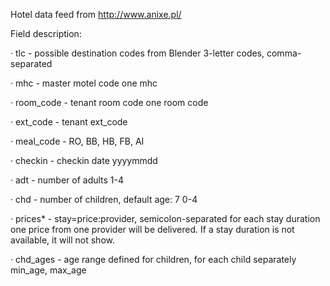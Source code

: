 Hotel data feed from http://www.anixe.pl/


Field description:
 
·         tlc - possible destination codes from Blender 3-letter codes, comma-separated

·         mhc - master motel code one mhc

·         room_code - tenant room code one room code

·         ext_code - tenant ext_code

·         meal_code - RO, BB, HB, FB, AI

·         checkin - checkin date yyyymmdd

·         adt - number of adults 1-4

·         chd - number of children, default age: 7 0-4

·         prices* - stay=price:provider, semicolon-separated for each stay duration one price from one provider will be delivered. If a stay duration is not available, it will not show.

·         chd_ages - age range defined for children, for each child separately min_age, max_age

 